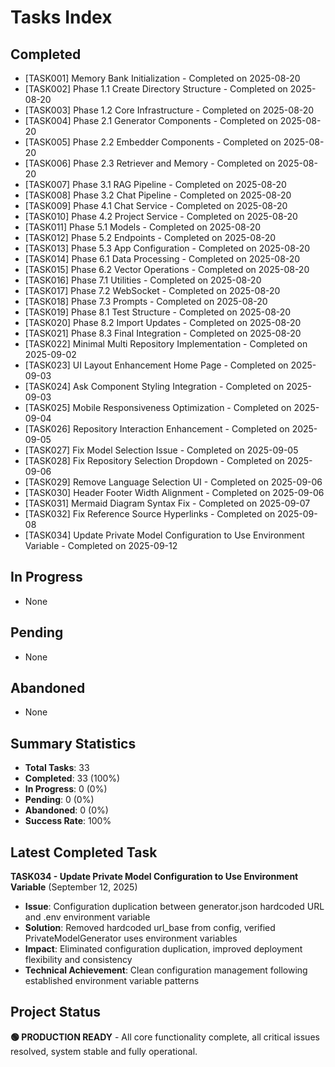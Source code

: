 # Tasks Index

## Completed
- [TASK001] Memory Bank Initialization - Completed on 2025-08-20
- [TASK002] Phase 1.1 Create Directory Structure - Completed on 2025-08-20  
- [TASK003] Phase 1.2 Core Infrastructure - Completed on 2025-08-20
- [TASK004] Phase 2.1 Generator Components - Completed on 2025-08-20
- [TASK005] Phase 2.2 Embedder Components - Completed on 2025-08-20
- [TASK006] Phase 2.3 Retriever and Memory - Completed on 2025-08-20
- [TASK007] Phase 3.1 RAG Pipeline - Completed on 2025-08-20
- [TASK008] Phase 3.2 Chat Pipeline - Completed on 2025-08-20
- [TASK009] Phase 4.1 Chat Service - Completed on 2025-08-20
- [TASK010] Phase 4.2 Project Service - Completed on 2025-08-20
- [TASK011] Phase 5.1 Models - Completed on 2025-08-20
- [TASK012] Phase 5.2 Endpoints - Completed on 2025-08-20
- [TASK013] Phase 5.3 App Configuration - Completed on 2025-08-20
- [TASK014] Phase 6.1 Data Processing - Completed on 2025-08-20
- [TASK015] Phase 6.2 Vector Operations - Completed on 2025-08-20
- [TASK016] Phase 7.1 Utilities - Completed on 2025-08-20
- [TASK017] Phase 7.2 WebSocket - Completed on 2025-08-20
- [TASK018] Phase 7.3 Prompts - Completed on 2025-08-20
- [TASK019] Phase 8.1 Test Structure - Completed on 2025-08-20
- [TASK020] Phase 8.2 Import Updates - Completed on 2025-08-20
- [TASK021] Phase 8.3 Final Integration - Completed on 2025-08-20
- [TASK022] Minimal Multi Repository Implementation - Completed on 2025-09-02
- [TASK023] UI Layout Enhancement Home Page - Completed on 2025-09-03
- [TASK024] Ask Component Styling Integration - Completed on 2025-09-03
- [TASK025] Mobile Responsiveness Optimization - Completed on 2025-09-04
- [TASK026] Repository Interaction Enhancement - Completed on 2025-09-05
- [TASK027] Fix Model Selection Issue - Completed on 2025-09-05
- [TASK028] Fix Repository Selection Dropdown - Completed on 2025-09-06
- [TASK029] Remove Language Selection UI - Completed on 2025-09-06
- [TASK030] Header Footer Width Alignment - Completed on 2025-09-06
- [TASK031] Mermaid Diagram Syntax Fix - Completed on 2025-09-07
- [TASK032] Fix Reference Source Hyperlinks - Completed on 2025-09-08
- [TASK034] Update Private Model Configuration to Use Environment Variable - Completed on 2025-09-12

## In Progress
- None

## Pending  
- None

## Abandoned
- None

## Summary Statistics
- **Total Tasks**: 33
- **Completed**: 33 (100%)
- **In Progress**: 0 (0%)
- **Pending**: 0 (0%)
- **Abandoned**: 0 (0%)
- **Success Rate**: 100%

## Latest Completed Task
**TASK034 - Update Private Model Configuration to Use Environment Variable** (September 12, 2025)
- **Issue**: Configuration duplication between generator.json hardcoded URL and .env environment variable
- **Solution**: Removed hardcoded url_base from config, verified PrivateModelGenerator uses environment variables
- **Impact**: Eliminated configuration duplication, improved deployment flexibility and consistency
- **Technical Achievement**: Clean configuration management following established environment variable patterns

## Project Status
**🟢 PRODUCTION READY** - All core functionality complete, all critical issues resolved, system stable and fully operational.
